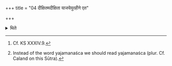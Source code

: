 +++
title = "04 दीक्षितमदीक्षिता याजयेयुरहीने एत"

+++

<details><summary>थिते</summary>

4. In the Ahīna (type), the non-consecrated (priests) cause a consecrated (sacrificer) perform (the ritual).[^1] In the Sattra (type) the same priests are also the sacrificers.[^2]  

[^1]: Cf. KS XXXIV.9.  

[^2]: Instead of the word yajamanaśca we should read yajamanaśca (plur. Cf. Caland on this Sūtra). 
</details>
